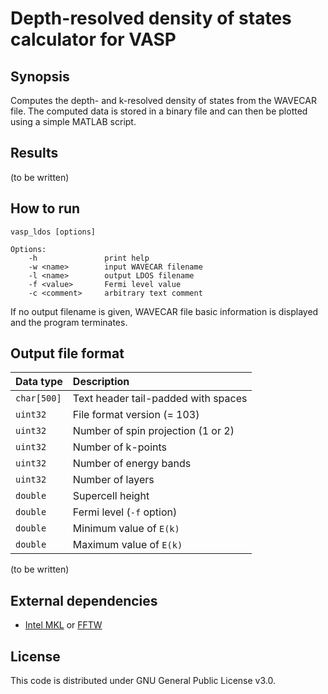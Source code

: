 # Depth-resolved density of states calculator for VASP

## Synopsis

Computes the depth- and k-resolved density of states from the WAVECAR file.
The computed data is stored in a binary file and can then be plotted using
a simple MATLAB script.

## Results

(to be written)

## How to run

```none
vasp_ldos [options]

Options:
    -h               print help
    -w <name>        input WAVECAR filename
    -l <name>        output LDOS filename
    -f <value>       Fermi level value
    -c <comment>     arbitrary text comment
```

If no output filename is given, WAVECAR file basic information is displayed
and the program terminates.

## Output file format

| Data type   |  Description                                       |
|:------------|:---------------------------------------------------|
| `char[500]` | Text header tail-padded with spaces                |
| `uint32`    | File format version (= 103)                        |
| `uint32`    | Number of spin projection (1 or 2)                 |
| `uint32`    | Number of k-points                                 |
| `uint32`    | Number of energy bands                             |
| `uint32`    | Number of layers                                   |
| `double`	  | Supercell height	                               |
| `double`    | Fermi level (`-f` option)			               |
| `double`    | Minimum value of `E(k)`                            |
| `double`    | Maximum value of `E(k)`                            |

(to be written)

## External dependencies

* [Intel MKL](https://software.intel.com/en-us/mkl) or [FFTW](http://www.fftw.org/)

## License

This code is distributed under GNU General Public License v3.0.
